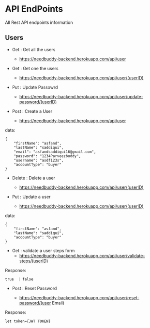 # API EndPoints

All Rest API endpoints information

## Users

- Get : Get all the users

  - https://needbuddy-backend.herokuapp.com/api/user

- Get : Get one the users

  - https://needbuddy-backend.herokuapp.com/api/user/(userID)

- Put : Update Passowrd

  - https://needbuddy-backend.herokuapp.com/api/user/update-password/(userID)

- Post : Create a User
  - https://needbuddy-backend.herokuapp.com/api/user

data:

```
{
    "firstName": "asfand",
    "lastName": "saddiqui",
    "email": "asfandsaddiqui16@gmail.com",
    "password": "1234Parveezbuddy",
    "username": "asdf123s",
    "accountType": "buyer"
}
```

- Delete : Delete a user

  - https://needbuddy-backend.herokuapp.com/api/user/(userID)

- Put : Update a user
  - https://needbuddy-backend.herokuapp.com/api/user/(userID)

data:

```
{
    "firstName": "asfand",
    "lastName": "saddiqui",
    "accountType": "buyer"
}
```

- Get : validate a user steps form
  - https://needbuddy-backend.herokuapp.com/api/user/validate-steps/(userID)

Response:

```
true  | false

```

- Post : Reset Password

  - https://needbuddy-backend.herokuapp.com/api/user/reset-password/(user Email)

Response:

```
let token={JWT TOKEN}

```
